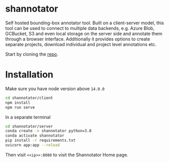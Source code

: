# shannotator
Self hosted bounding-box annotator tool. Built on a client-server model, this tool can be used to connect to multiple data backends, e.g. Azure Blob, GCBucket, S3 and even local storage on the server side and annotate them through a browser interface. Additionally it provides options to create separate projects, download individual and project level annotations etc.

Start by cloning the [repo](https://github.com/aiwabdn/shannotator).

# Installation

Make sure you have node version above `14.0.0`

```bash
cd shannotator/client
npm install
npm run serve
```

In a separate terminal
```bash
cd shannotator/server
conda create -n shannotator python=3.8
conda activate shannotator
pip install -r requirements.txt
uvicorn app:app --reload
```

Then visit `<<ip>>:8080` to visit the Shannotator Home page.
